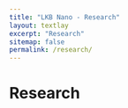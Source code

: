 ```yaml
---
title: "LKB Nano - Research"
layout: textlay
excerpt: "Research"
sitemap: false
permalink: /research/
---
```


# Research


